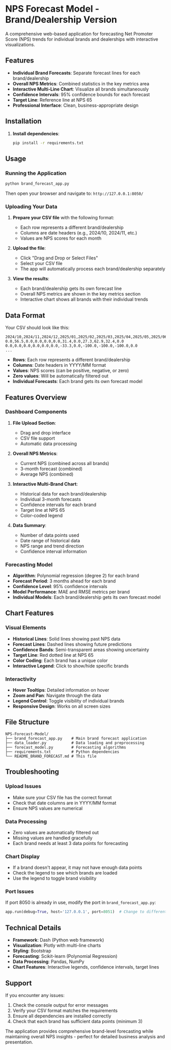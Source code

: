 # NPS Forecast Model - Brand/Dealership Version

A comprehensive web-based application for forecasting Net Promoter Score (NPS) trends for individual brands and dealerships with interactive visualizations.

## Features

- **Individual Brand Forecasts**: Separate forecast lines for each brand/dealership
- **Overall NPS Metrics**: Combined statistics in the key metrics area
- **Interactive Multi-Line Chart**: Visualize all brands simultaneously
- **Confidence Intervals**: 95% confidence bounds for each forecast
- **Target Line**: Reference line at NPS 65
- **Professional Interface**: Clean, business-appropriate design

## Installation

1. **Install dependencies**:
   ```bash
   pip install -r requirements.txt
   ```

## Usage

### Running the Application

```bash
python brand_forecast_app.py
```

Then open your browser and navigate to: `http://127.0.0.1:8050/`

### Uploading Your Data

1. **Prepare your CSV file** with the following format:
   - Each row represents a different brand/dealership
   - Columns are date headers (e.g., 2024/10, 2024/11, etc.)
   - Values are NPS scores for each month

2. **Upload the file**:
   - Click "Drag and Drop or Select Files"
   - Select your CSV file
   - The app will automatically process each brand/dealership separately

3. **View the results**:
   - Each brand/dealership gets its own forecast line
   - Overall NPS metrics are shown in the key metrics section
   - Interactive chart shows all brands with their individual trends

## Data Format

Your CSV should look like this:

```
2024/10,2024/11,2024/12,2025/01,2025/02,2025/03,2025/04,2025/05,2025/06,2025/07,2025/08,2025/09
0.0,56.5,0.0,0.0,0.0,0.0,31.4,0.0,27.3,62.9,32.4,0.0
0.0,0.0,0.0,0.0,0.0,0.0,-33.3,0.0,-100.0,-100.0,-100.0,0.0
...
```

- **Rows**: Each row represents a different brand/dealership
- **Columns**: Date headers in YYYY/MM format
- **Values**: NPS scores (can be positive, negative, or zero)
- **Zero values**: Will be automatically filtered out
- **Individual Forecasts**: Each brand gets its own forecast model

## Features Overview

### Dashboard Components

1. **File Upload Section**:
   - Drag and drop interface
   - CSV file support
   - Automatic data processing

2. **Overall NPS Metrics**:
   - Current NPS (combined across all brands)
   - 3-month forecast (combined)
   - Average NPS (combined)

3. **Interactive Multi-Brand Chart**:
   - Historical data for each brand/dealership
   - Individual 3-month forecasts
   - Confidence intervals for each brand
   - Target line at NPS 65
   - Color-coded legend

4. **Data Summary**:
   - Number of data points used
   - Date range of historical data
   - NPS range and trend direction
   - Confidence interval information

### Forecasting Model

- **Algorithm**: Polynomial regression (degree 2) for each brand
- **Forecast Period**: 3 months ahead for each brand
- **Confidence Level**: 95% confidence intervals
- **Model Performance**: MAE and RMSE metrics per brand
- **Individual Models**: Each brand/dealership gets its own forecast model

## Chart Features

### Visual Elements
- **Historical Lines**: Solid lines showing past NPS data
- **Forecast Lines**: Dashed lines showing future predictions
- **Confidence Bands**: Semi-transparent areas showing uncertainty
- **Target Line**: Red dotted line at NPS 65
- **Color Coding**: Each brand has a unique color
- **Interactive Legend**: Click to show/hide specific brands

### Interactivity
- **Hover Tooltips**: Detailed information on hover
- **Zoom and Pan**: Navigate through the data
- **Legend Control**: Toggle visibility of individual brands
- **Responsive Design**: Works on all screen sizes

## File Structure

```
NPS-Forecast-Model/
├── brand_forecast_app.py    # Main brand forecast application
├── data_loader.py           # Data loading and preprocessing
├── forecast_model.py        # Forecasting algorithms
├── requirements.txt         # Python dependencies
└── README_BRAND_FORECAST.md # This file
```

## Troubleshooting

### Upload Issues
- Make sure your CSV file has the correct format
- Check that date columns are in YYYY/MM format
- Ensure NPS values are numerical

### Data Processing
- Zero values are automatically filtered out
- Missing values are handled gracefully
- Each brand needs at least 3 data points for forecasting

### Chart Display
- If a brand doesn't appear, it may not have enough data points
- Check the legend to see which brands are loaded
- Use the legend to toggle brand visibility

### Port Issues
If port 8050 is already in use, modify the port in `brand_forecast_app.py`:
```python
app.run(debug=True, host='127.0.0.1', port=8051)  # Change to different port
```

## Technical Details

- **Framework**: Dash (Python web framework)
- **Visualization**: Plotly with multi-line charts
- **Styling**: Bootstrap
- **Forecasting**: Scikit-learn (Polynomial Regression)
- **Data Processing**: Pandas, NumPy
- **Chart Features**: Interactive legends, confidence intervals, target lines

## Support

If you encounter any issues:
1. Check the console output for error messages
2. Verify your CSV format matches the requirements
3. Ensure all dependencies are installed correctly
4. Check that each brand has sufficient data points (minimum 3)

The application provides comprehensive brand-level forecasting while maintaining overall NPS insights - perfect for detailed business analysis and presentation.
